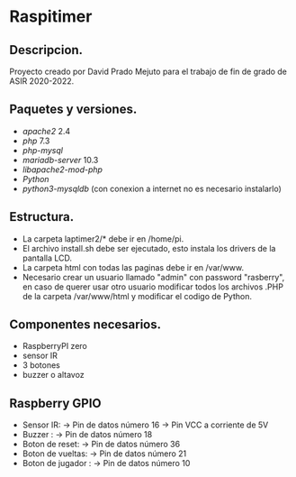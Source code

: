 # Raspitimer

## Descripcion.

Proyecto creado por David Prado Mejuto para el trabajo de fin de grado de ASIR 2020-2022.

## Paquetes y versiones.
- *apache2* 2.4
- *php* 7.3
- *php-mysql*
- *mariadb-server* 10.3
- *libapache2-mod-php*
- *Python*
- *python3-mysqldb* (con conexion a internet no es necesario instalarlo)

## Estructura.
- La carpeta laptimer2/* debe ir en /home/pi.
- El archivo install.sh debe ser ejecutado, esto instala los drivers de la pantalla LCD.
- La carpeta html con todas las paginas debe ir en /var/www.
- Necesario crear un usuario llamado "admin" con password "rasberry", en caso de querer usar otro usuario modificar todos los archivos .PHP de la carpeta /var/www/html y modificar el codigo de Python.

## Componentes necesarios.
- RaspberryPI zero 
- sensor IR
- 3 botones 
- buzzer o altavoz


## Raspberry GPIO
- Sensor IR: 
 -> Pin de datos número 16
 -> Pin VCC a corriente de 5V
- Buzzer : 
 -> Pin de datos número 18
- Boton  de reset: 
 -> Pin de datos número 36
- Boton  de vueltas: 
 -> Pin de datos número 21
- Boton de jugador : 
 -> Pin de datos número 10
